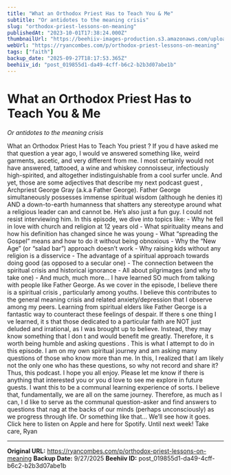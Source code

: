 ```yaml
---
title: "What an Orthodox Priest Has to Teach You & Me"
subtitle: "Or antidotes to the meaning crisis"
slug: "orthodox-priest-lessons-on-meaning"
publishedAt: "2023-10-01T17:38:24.000Z"
thumbnailUrl: "https://beehiiv-images-production.s3.amazonaws.com/uploads/asset/file/6b4a8b7d-b6ff-44c1-a8cb-62369ffc4d5b/orthodox-priest.png?t=1718473895"
webUrl: "https://ryancombes.com/p/orthodox-priest-lessons-on-meaning"
tags: ["faith"]
backup_date: "2025-09-27T18:17:53.365Z"
beehiiv_id: "post_019855d1-da49-4cff-b6c2-b2b3d07abe1b"
---
```


# What an Orthodox Priest Has to Teach You & Me

*Or antidotes to the meaning crisis*



What an Orthodox Priest Has to Teach You priest ? If you d have asked me that question a year ago, I would ve answered something like, weird garments, ascetic, and very different from me. I most certainly would not have answered, tattooed, a wine and whiskey connoisseur, infectiously high-spirited, and altogether indistinguishable from a cool surfer uncle. And yet, those are some adjectives that describe my next podcast guest , Archpriest George Gray (a.k.a Father George). Father George simultaneously possesses immense spiritual wisdom (although he denies it) AND a down-to-earth humanness that shatters any stereotype around what a religious leader can and cannot be. He’s also just a fun guy. I could not resist interviewing him. In this episode, we dive into topics like: - Why he fell in love with church and religion at 12 years old - What spirituality means and how his definition has changed since he was young - What “spreading the Gospel” means and how to do it without being obnoxious - Why the “New Age” (or “salad bar”) approach doesn’t work - Why raising kids without any religion is a disservice - The advantage of a spiritual approach towards doing good (as opposed to a secular one) - The connection between the spiritual crisis and historical ignorance - All about pilgrimages (and why to take one) - And much, much more... I have learned SO much from talking with people like Father George. As we cover in the episode, I believe there is a spiritual crisis , particularly among youths. I believe this contributes to the general meaning crisis and related anxiety/depression that I observe among my peers. Learning from spiritual elders like Father George is a fantastic way to counteract these feelings of despair. If there s one thing I ve learned, it s that those dedicated to a particular faith are NOT just deluded and irrational, as I was brought up to believe. Instead, they may know something that I don t and would benefit me greatly. Therefore, it s worth being humble and asking questions . This is what I attempt to do in this episode. I am on my own spiritual journey and am asking many questions of those who know more than me. In this, I realized that I am likely not the only one who has these questions, so why not record and share it? Thus, this podcast. I hope you all enjoy. Please let me know if there is anything that interested you or you d love to see me explore in future guests. I want this to be a communal learning experience of sorts. I believe that, fundamentally, we are all on the same journey. Therefore, as much as I can, I d like to serve as the communal question-asker and find answers to questions that nag at the backs of our minds (perhaps unconsciously) as we progress through life. Or something like that… We’ll see how it goes. Click here to listen on Apple and here for Spotify. Until next week! Take care, Ryan

---

**Original URL:** https://ryancombes.com/p/orthodox-priest-lessons-on-meaning
**Backup Date:** 9/27/2025
**Beehiiv ID:** post_019855d1-da49-4cff-b6c2-b2b3d07abe1b
